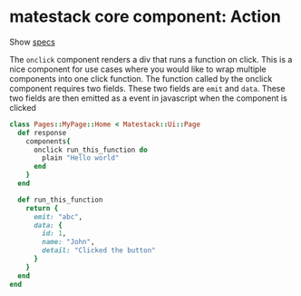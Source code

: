 # matestack core component: Action

Show [specs](../../spec/usage/components/onclick_spec.rb)

The `onclick` component renders a div that runs a function on click. This is a nice component for use cases where you would like to wrap multiple components into one click function. The function called by the onclick component requires two fields. These two fields are `emit` and `data`. These two fields are then emitted as a event in javascript when the component is clicked

```ruby
class Pages::MyPage::Home < Matestack::Ui::Page
  def response
    components{
      onclick run_this_function do
        plain "Hello world"
      end
    }
  end

  def run_this_function
    return {
      emit: "abc",
      data: {
        id: 1,
        name: "John",
        detail: "Clicked the button"
      }
    }
  end
end
```
